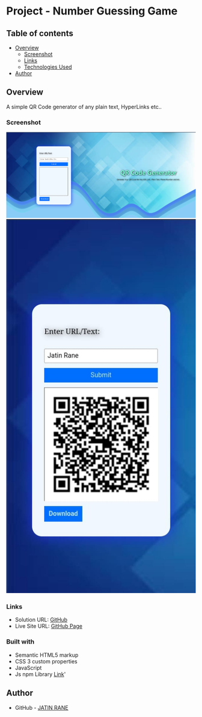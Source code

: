 # Project - Number Guessing Game

## Table of contents

- [Overview](#overview)
  - [Screenshot](#screenshot)
  - [Links](#links)
  - [Technologies Used](#technologies-used)
- [Author](#author)

## Overview
A simple QR Code generator of any plain text, HyperLinks etc..
### Screenshot

![Desktop](./assets/Screenshot%202024-10-09%20092307.png)
![Mobile](./assets/Mobile.jpeg)

### Links

- Solution URL: [GitHub](https://github.com/jatinrane14/QR-Code-Generator)
- Live Site URL: [GitHub Page](https://jatinrane14.github.io/QR-Code-Generator/)


### Built with
- Semantic HTML5 markup 
- CSS 3 custom properties
- JavaScript
- Js npm Library [Link](https://www.npmjs.com/package/qrcode-generator)'

## Author
- GitHub - [JATIN RANE](https://github.com/jatinrane14)